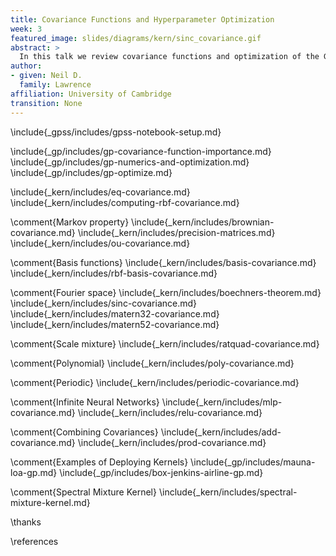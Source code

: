 ```yaml
---
title: Covariance Functions and Hyperparameter Optimization
week: 3
featured_image: slides/diagrams/kern/sinc_covariance.gif
abstract: >
  In this talk we review covariance functions and optimization of the GP log likelihoood.
author: 
- given: Neil D. 
  family: Lawrence
affiliation: University of Cambridge
transition: None
---
```


<!-- To compile -->


\include{_gpss/includes/gpss-notebook-setup.md}

\include{_gp/includes/gp-covariance-function-importance.md}
\include{_gp/includes/gp-numerics-and-optimization.md}
\include{_gp/includes/gp-optimize.md}

\include{_kern/includes/eq-covariance.md}
\include{_kern/includes/computing-rbf-covariance.md}

\comment{Markov property}
\include{_kern/includes/brownian-covariance.md}
\include{_kern/includes/precision-matrices.md}
\include{_kern/includes/ou-covariance.md}

\comment{Basis functions}
\include{_kern/includes/basis-covariance.md}
\include{_kern/includes/rbf-basis-covariance.md}

\comment{Fourier space}
\include{_kern/includes/boechners-theorem.md}
\include{_kern/includes/sinc-covariance.md}
\include{_kern/includes/matern32-covariance.md}
\include{_kern/includes/matern52-covariance.md}

\comment{Scale mixture}
\include{_kern/includes/ratquad-covariance.md}

\comment{Polynomial}
\include{_kern/includes/poly-covariance.md}

\comment{Periodic}
\include{_kern/includes/periodic-covariance.md}

\comment{Infinite Neural Networks}
\include{_kern/includes/mlp-covariance.md}
\include{_kern/includes/relu-covariance.md}

\comment{Combining Covariances}
\include{_kern/includes/add-covariance.md}
\include{_kern/includes/prod-covariance.md}

\comment{Examples of Deploying Kernels}
\include{_gp/includes/mauna-loa-gp.md}
\include{_gp/includes/box-jenkins-airline-gp.md}


\comment{Spectral Mixture Kernel}
\include{_kern/includes/spectral-mixture-kernel.md}

\thanks

\references



